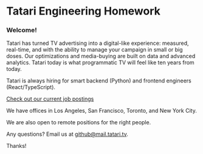 # Tatari Engineering Homework

### Welcome!

Tatari has turned TV advertising into a digital-like experience: measured, real-time, and with the ability to manage your campaign in small or big doses. Our optimizations and media-buying are built on data and advanced analytics. Tatari today is what programmatic TV will feel like ten years from today.

Tatari is always hiring for smart backend (Python) and frontend engineers (React/TypeScript).

[Check out our current job postings](https://www.tatari.tv/careers)

We have offices in Los Angeles, San Francisco, Toronto, and New York City. 

We are also open to remote positions for the right people.


Any questions? Email us at [github@mail.tatari.tv](mailto:github@mail.tatari.tv).

Thanks!
